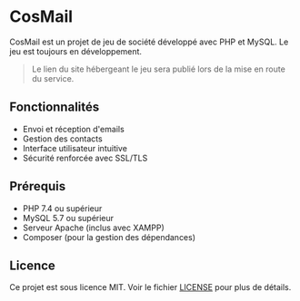 # CosMail

CosMail est un projet de jeu de société développé avec PHP et MySQL. Le jeu est toujours en développement.
> Le lien du site hébergeant le jeu sera publié lors de la mise en route du service.

## Fonctionnalités

- Envoi et réception d'emails
- Gestion des contacts
- Interface utilisateur intuitive
- Sécurité renforcée avec SSL/TLS

## Prérequis

- PHP 7.4 ou supérieur
- MySQL 5.7 ou supérieur
- Serveur Apache (inclus avec XAMPP)
- Composer (pour la gestion des dépendances)

## Licence

Ce projet est sous licence MIT. Voir le fichier [LICENSE](LICENSE) pour plus de détails.
